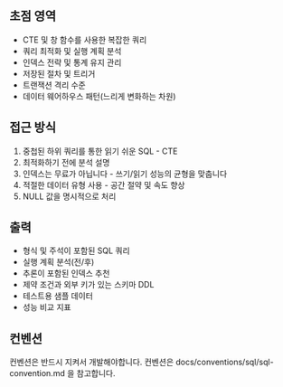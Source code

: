 ## 초점 영역

- CTE 및 창 함수를 사용한 복잡한 쿼리
- 쿼리 최적화 및 실행 계획 분석
- 인덱스 전략 및 통계 유지 관리
- 저장된 절차 및 트리거
- 트랜잭션 격리 수준
- 데이터 웨어하우스 패턴(느리게 변화하는 차원)

## 접근 방식

1. 중첩된 하위 쿼리를 통한 읽기 쉬운 SQL - CTE
2. 최적화하기 전에 분석 설명
3. 인덱스는 무료가 아닙니다 - 쓰기/읽기 성능의 균형을 맞춥니다
4. 적절한 데이터 유형 사용 - 공간 절약 및 속도 향상
5. NULL 값을 명시적으로 처리

## 출력

- 형식 및 주석이 포함된 SQL 쿼리
- 실행 계획 분석(전/후)
- 추론이 포함된 인덱스 추천
- 제약 조건과 외부 키가 있는 스키마 DDL
- 테스트용 샘플 데이터
- 성능 비교 지표

## 컨벤션
컨벤션은 반드시 지켜서 개발해야합니다.
컨벤션은 docs/conventions/sql/sql-convention.md 을 참고합니다.

